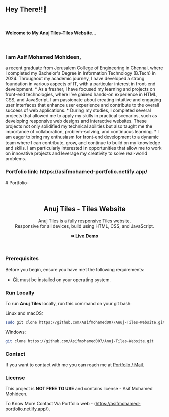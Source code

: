 <h2>Hey There!!🌝</h2><br> <h4>Welcome to My Anuj Tiles-Tiles Website...</h4><br> <h3>I am Asif Mohamed Mohideen,</h3> <p>a recent graduate from Jerusalem College of Engineering in Chennai, where I completed my Bachelor's Degree in Information Technology (B.Tech) in 2024. Throughout my academic journey, I have developed a strong foundation in various aspects of IT, with a particular interest in front-end development. * As a fresher, I have focused my learning and projects on front-end technologies, where I’ve gained hands-on experience in HTML, CSS, and JavaScript. I am passionate about creating intuitive and engaging user interfaces that enhance user experience and contribute to the overall success of web applications. * During my studies, I completed several projects that allowed me to apply my skills in practical scenarios, such as developing responsive web designs and interactive websites. These projects not only solidified my technical abilities but also taught me the importance of collaboration, problem-solving, and continuous learning. * I am eager to bring my enthusiasm for front-end development to a dynamic team where I can contribute, grow, and continue to build on my knowledge and skills. I am particularly interested in opportunities that allow me to work on innovative projects and leverage my creativity to solve real-world problems.<p> <h3>Portfolio link: https://asifmohamed-portfolio.netlify.app/  </h3># Portfolio-


<div align="center">
  


  

  <br />
  <br />

  <h2 align="center">Anuj Tiles - Tiles Website</h2>

  Anuj Tiles is a fully responsive Tiles website, <br />Responsive for all devices, build using HTML, CSS, and JavaScript.

  <a href="https://anujtiles.netlify.app"><strong>➥ Live Demo</strong></a>

</div>

<br />



### Prerequisites

Before you begin, ensure you have met the following requirements:

* [Git](https://git-scm.com/downloads "Download Git") must be installed on your operating system.

### Run Locally

To run **Anuj Tiles** locally, run this command on your git bash:

Linux and macOS:

```bash
sudo git clone https://github.com/Asifmohamed007/Anuj-Tiles-Website.git
```

Windows:

```bash
git clone https://github.com/Asifmohamed007/Anuj-Tiles-Website.git
```

### Contact

If you want to contact with me you can reach me at [Portfolio / Mail](https://asifmohamed-portfolio.netlify.app/).

### License

This project is **NOT FREE TO USE** and contains license - Asif Mohamed Mohideen.

To Know More Contact Via Portfolio web - (https://asifmohamed-portfolio.netlify.app/).
